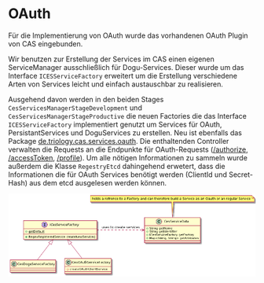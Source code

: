 
# OAuth
Für die Implementierung von OAuth wurde das vorhandenen OAuth Plugin von CAS eingebunden.

Wir benutzen zur Erstellung der Services im CAS einen eigenen ServiceManager ausschließlich für Dogu-Services. 
Dieser wurde um das Interface `ICESServiceFactory` erweitert um die Erstellung verschiedene Arten von Services leicht und einfach austauschbar zu realisieren.

Ausgehend davon werden in den beiden Stages `CesServicesManagerStageDevelopment` und `CesServicesManagerStageProductive` 
die neuen Factories die das Interface `ICESServiceFactory` implementiert genutzt um Services für OAuth, PersistantServices 
und DoguServices zu erstellen.
Neu ist ebenfalls das Package [de.triology.cas.services.oauth](../../app/src/main/java/de/triology/cas/oauth). 
Die enthaltenden Controller verwalten die Requests an die Endpunkte für OAuth-Requests 
([/authorize](endpoint_authorize_de.md), [/accessToken](endpoint_accessToken_de.md), [/profile](endpoint_profile_de.md)). 
Um alle nötigen Informationen zu sammeln wurde außerdem die Klasse `RegestryEtcd` dahingehend erwetert, 
dass die Informationen die für OAuth Services benötigt werden (ClientId und Secret-Hash) aus dem etcd ausgelesen werden können.

![CesServiceFactory](figures/classdiagramm_cesservicefactory.png)
